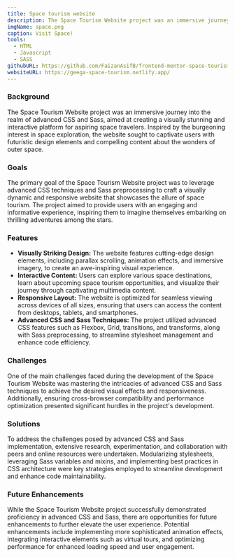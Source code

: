 ```yaml
---
title: Space tourism website
description: The Space Tourism Website project was an immersive journey into the realm of advanced CSS and Sass, aimed at creating a visually stunning and interactive platform for aspiring space travelers. Inspired by the burgeoning interest in space exploration, the website sought to captivate users with futuristic design elements and compelling content about the wonders of outer space.
imgName: space.png
caption: Visit Space!
tools:
  - HTML
  - Javascript
  - SASS
githubURL: https://github.com/FaizanAsifB/frontend-mentor-space-tourism.git
websiteURL: https://geega-space-tourism.netlify.app/
---
```


### Background

The Space Tourism Website project was an immersive journey into the realm of advanced CSS and Sass, aimed at creating a visually stunning and interactive platform for aspiring space travelers. Inspired by the burgeoning interest in space exploration, the website sought to captivate users with futuristic design elements and compelling content about the wonders of outer space.

### Goals

The primary goal of the Space Tourism Website project was to leverage advanced CSS techniques and Sass preprocessing to craft a visually dynamic and responsive website that showcases the allure of space tourism. The project aimed to provide users with an engaging and informative experience, inspiring them to imagine themselves embarking on thrilling adventures among the stars.

### Features

- **Visually Striking Design:** The website features cutting-edge design elements, including parallax scrolling, animation effects, and immersive imagery, to create an awe-inspiring visual experience.
- **Interactive Content:** Users can explore various space destinations, learn about upcoming space tourism opportunities, and visualize their journey through captivating multimedia content.
- **Responsive Layout:** The website is optimized for seamless viewing across devices of all sizes, ensuring that users can access the content from desktops, tablets, and smartphones.
- **Advanced CSS and Sass Techniques:** The project utilized advanced CSS features such as Flexbox, Grid, transitions, and transforms, along with Sass preprocessing, to streamline stylesheet management and enhance code efficiency.

### Challenges

One of the main challenges faced during the development of the Space Tourism Website was mastering the intricacies of advanced CSS and Sass techniques to achieve the desired visual effects and responsiveness. Additionally, ensuring cross-browser compatibility and performance optimization presented significant hurdles in the project's development.

### Solutions

To address the challenges posed by advanced CSS and Sass implementation, extensive research, experimentation, and collaboration with peers and online resources were undertaken. Modularizing stylesheets, leveraging Sass variables and mixins, and implementing best practices in CSS architecture were key strategies employed to streamline development and enhance code maintainability.

### Future Enhancements

While the Space Tourism Website project successfully demonstrated proficiency in advanced CSS and Sass, there are opportunities for future enhancements to further elevate the user experience. Potential enhancements include implementing more sophisticated animation effects, integrating interactive elements such as virtual tours, and optimizing performance for enhanced loading speed and user engagement.
